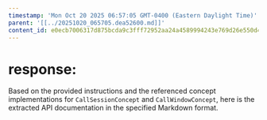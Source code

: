 ```yaml
---
timestamp: 'Mon Oct 20 2025 06:57:05 GMT-0400 (Eastern Daylight Time)'
parent: '[[../20251020_065705.dea52600.md]]'
content_id: e0ecb7006317d875bcda9c3fff72952aa24a4589994243e769d26e550d424e48
---
```


# response:

Based on the provided instructions and the referenced concept implementations for `CallSessionConcept` and `CallWindowConcept`, here is the extracted API documentation in the specified Markdown format.
